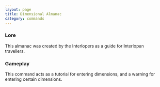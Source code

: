 ```yaml
---
layout: page
title: Dimensional Almanac
category: commands
---
```


### Lore
This almanac was created by the Interlopers as a guide for Interlopan travellers.
### Gameplay
This command acts as a tutorial for entering dimensions, and a warning for entering certain dimensions.
